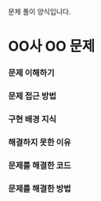 문제 풀이 양식입니다. 

# OO사 OO 문제

### 문제 이해하기

### 문제 접근 방법

### 구현 배경 지식

### 해결하지 못한 이유 

### 문제를 해결한 코드 

### 문제를 해결한 방법

